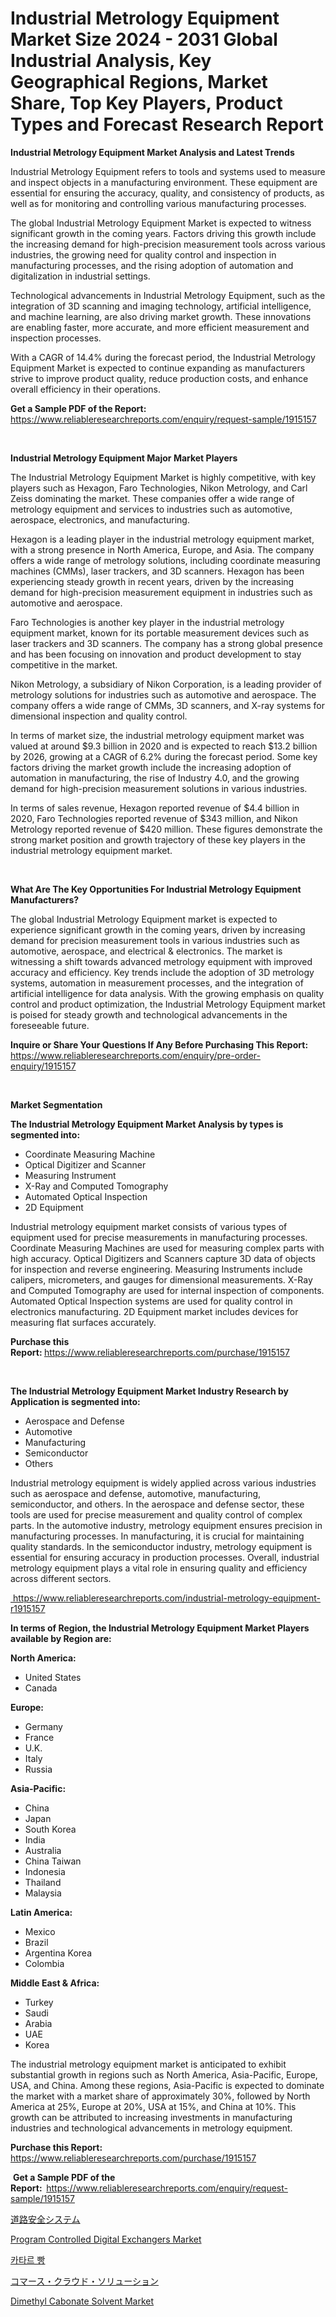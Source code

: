 <p><h1>Industrial Metrology Equipment Market Size 2024 - 2031 Global Industrial Analysis, Key Geographical Regions, Market Share, Top Key Players, Product Types and Forecast Research Report</h1></p><p><strong>Industrial Metrology Equipment Market Analysis and Latest Trends</strong></p>
<p><p>Industrial Metrology Equipment refers to tools and systems used to measure and inspect objects in a manufacturing environment. These equipment are essential for ensuring the accuracy, quality, and consistency of products, as well as for monitoring and controlling various manufacturing processes.</p><p>The global Industrial Metrology Equipment Market is expected to witness significant growth in the coming years. Factors driving this growth include the increasing demand for high-precision measurement tools across various industries, the growing need for quality control and inspection in manufacturing processes, and the rising adoption of automation and digitalization in industrial settings.</p><p>Technological advancements in Industrial Metrology Equipment, such as the integration of 3D scanning and imaging technology, artificial intelligence, and machine learning, are also driving market growth. These innovations are enabling faster, more accurate, and more efficient measurement and inspection processes.</p><p>With a CAGR of 14.4% during the forecast period, the Industrial Metrology Equipment Market is expected to continue expanding as manufacturers strive to improve product quality, reduce production costs, and enhance overall efficiency in their operations.</p></p>
<p><strong>Get a Sample PDF of the Report:&nbsp;</strong> <a href="https://www.reliableresearchreports.com/enquiry/request-sample/1915157">https://www.reliableresearchreports.com/enquiry/request-sample/1915157</a></p>
<p>&nbsp;</p>
<p><strong>Industrial Metrology Equipment Major Market Players</strong></p>
<p><p>The Industrial Metrology Equipment Market is highly competitive, with key players such as Hexagon, Faro Technologies, Nikon Metrology, and Carl Zeiss dominating the market. These companies offer a wide range of metrology equipment and services to industries such as automotive, aerospace, electronics, and manufacturing.</p><p>Hexagon is a leading player in the industrial metrology equipment market, with a strong presence in North America, Europe, and Asia. The company offers a wide range of metrology solutions, including coordinate measuring machines (CMMs), laser trackers, and 3D scanners. Hexagon has been experiencing steady growth in recent years, driven by the increasing demand for high-precision measurement equipment in industries such as automotive and aerospace.</p><p>Faro Technologies is another key player in the industrial metrology equipment market, known for its portable measurement devices such as laser trackers and 3D scanners. The company has a strong global presence and has been focusing on innovation and product development to stay competitive in the market.</p><p>Nikon Metrology, a subsidiary of Nikon Corporation, is a leading provider of metrology solutions for industries such as automotive and aerospace. The company offers a wide range of CMMs, 3D scanners, and X-ray systems for dimensional inspection and quality control.</p><p>In terms of market size, the industrial metrology equipment market was valued at around $9.3 billion in 2020 and is expected to reach $13.2 billion by 2026, growing at a CAGR of 6.2% during the forecast period. Some key factors driving the market growth include the increasing adoption of automation in manufacturing, the rise of Industry 4.0, and the growing demand for high-precision measurement solutions in various industries.</p><p>In terms of sales revenue, Hexagon reported revenue of $4.4 billion in 2020, Faro Technologies reported revenue of $343 million, and Nikon Metrology reported revenue of $420 million. These figures demonstrate the strong market position and growth trajectory of these key players in the industrial metrology equipment market.</p></p>
<p>&nbsp;</p>
<p><strong>What Are The Key Opportunities For Industrial Metrology Equipment Manufacturers?</strong></p>
<p><p>The global Industrial Metrology Equipment market is expected to experience significant growth in the coming years, driven by increasing demand for precision measurement tools in various industries such as automotive, aerospace, and electrical & electronics. The market is witnessing a shift towards advanced metrology equipment with improved accuracy and efficiency. Key trends include the adoption of 3D metrology systems, automation in measurement processes, and the integration of artificial intelligence for data analysis. With the growing emphasis on quality control and product optimization, the Industrial Metrology Equipment market is poised for steady growth and technological advancements in the foreseeable future.</p></p>
<p><strong>Inquire or Share Your Questions If Any Before Purchasing This Report:</strong> <a href="https://www.reliableresearchreports.com/enquiry/pre-order-enquiry/1915157">https://www.reliableresearchreports.com/enquiry/pre-order-enquiry/1915157</a></p>
<p>&nbsp;</p>
<p><strong>Market Segmentation</strong></p>
<p><strong>The Industrial Metrology Equipment Market Analysis by types is segmented into:</strong></p>
<p><ul><li>Coordinate Measuring Machine</li><li>Optical Digitizer and Scanner</li><li>Measuring Instrument</li><li>X-Ray and Computed Tomography</li><li>Automated Optical Inspection</li><li>2D Equipment</li></ul></p>
<p><p>Industrial metrology equipment market consists of various types of equipment used for precise measurements in manufacturing processes. Coordinate Measuring Machines are used for measuring complex parts with high accuracy. Optical Digitizers and Scanners capture 3D data of objects for inspection and reverse engineering. Measuring Instruments include calipers, micrometers, and gauges for dimensional measurements. X-Ray and Computed Tomography are used for internal inspection of components. Automated Optical Inspection systems are used for quality control in electronics manufacturing. 2D Equipment market includes devices for measuring flat surfaces accurately.</p></p>
<p><strong>Purchase this Report:&nbsp;</strong><a href="https://www.reliableresearchreports.com/purchase/1915157">https://www.reliableresearchreports.com/purchase/1915157</a></p>
<p>&nbsp;</p>
<p><strong>The Industrial Metrology Equipment Market Industry Research by Application is segmented into:</strong></p>
<p><ul><li>Aerospace and Defense</li><li>Automotive</li><li>Manufacturing</li><li>Semiconductor</li><li>Others</li></ul></p>
<p><p>Industrial metrology equipment is widely applied across various industries such as aerospace and defense, automotive, manufacturing, semiconductor, and others. In the aerospace and defense sector, these tools are used for precise measurement and quality control of complex parts. In the automotive industry, metrology equipment ensures precision in manufacturing processes. In manufacturing, it is crucial for maintaining quality standards. In the semiconductor industry, metrology equipment is essential for ensuring accuracy in production processes. Overall, industrial metrology equipment plays a vital role in ensuring quality and efficiency across different sectors.</p></p>
<p><a href="https://www.reliableresearchreports.com/industrial-metrology-equipment-r1915157">&nbsp;https://www.reliableresearchreports.com/industrial-metrology-equipment-r1915157</a></p>
<p><strong>In terms of Region, the Industrial Metrology Equipment Market Players available by Region are:</strong></p>
<p>
    <p> <strong> North America: </strong>
        <ul>
            <li>United States</li>
            <li>Canada</li>
        </ul>
        </p> 
    <p> <strong> Europe: </strong>
        <ul>
            <li>Germany</li>
            <li>France</li>
            <li>U.K.</li>
            <li>Italy</li>
            <li>Russia</li>
        </ul>
        </p> 
    <p> <strong> Asia-Pacific: </strong>
        <ul>
            <li>China</li>
            <li>Japan</li>
            <li>South Korea</li>
            <li>India</li>
            <li>Australia</li>
            <li>China Taiwan</li>
            <li>Indonesia</li>
            <li>Thailand</li>
            <li>Malaysia</li>
        </ul>
        </p> 
    <p> <strong> Latin America: </strong>
        <ul>
            <li>Mexico</li>
            <li>Brazil</li>
            <li>Argentina Korea</li>
            <li>Colombia</li>
        </ul>
        </p> 
    <p> <strong> Middle East & Africa: </strong>
        <ul>
            <li>Turkey</li>
            <li>Saudi</li>
            <li>Arabia</li>
            <li>UAE</li>
            <li>Korea</li>
        </ul>
    </p>
    </p>
<p><p>The industrial metrology equipment market is anticipated to exhibit substantial growth in regions such as North America, Asia-Pacific, Europe, USA, and China. Among these regions, Asia-Pacific is expected to dominate the market with a market share of approximately 30%, followed by North America at 25%, Europe at 20%, USA at 15%, and China at 10%. This growth can be attributed to increasing investments in manufacturing industries and technological advancements in metrology equipment.</p></p>
<p><strong>Purchase this Report: </strong><a href="https://www.reliableresearchreports.com/purchase/1915157">https://www.reliableresearchreports.com/purchase/1915157</a></p>
<p>&nbsp;<strong>Get a Sample PDF of the Report:&nbsp;&nbsp;</strong><a href="https://www.reliableresearchreports.com/enquiry/request-sample/1915157">https://www.reliableresearchreports.com/enquiry/request-sample/1915157</a></p>
<p><strong></strong></p>
<p><p><a href="https://github.com/Sophiaard2003/Market-Research-Report-List-1/blob/main/329801644968.md">道路安全システム</a></p><p><a href="https://github.com/yoshih12/Market-Research-Report-List-3/blob/main/program-controlled-digital-exchangers-market.md">Program Controlled Digital Exchangers Market</a></p><p><a href="https://github.com/camron674/Market-Research-Report-List-1/blob/main/708434840895.md">카타르 빵</a></p><p><a href="https://github.com/hilmi-2a/Market-Research-Report-List-1/blob/main/998590444967.md">コマース・クラウド・ソリューション</a></p><p><a href="https://issuu.com/reportprime-2/docs/dimethyl-cabonate-solvent-market-size-2030.pptx">Dimethyl Cabonate Solvent Market</a></p></p>